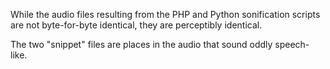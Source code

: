 While the audio files resulting from the PHP and Python sonification scripts are not byte-for-byte identical, they are perceptibly identical.

The two "snippet" files are places in the audio that sound oddly speech-like.
